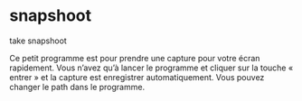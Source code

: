 # snapshoot
take snapshoot

Ce petit programme est pour prendre une capture pour votre écran rapidement. Vous n’avez qu’à lancer le programme et cliquer sur la touche « entrer » et la capture est enregistrer automatiquement.
Vous pouvez changer le path dans le programme.

